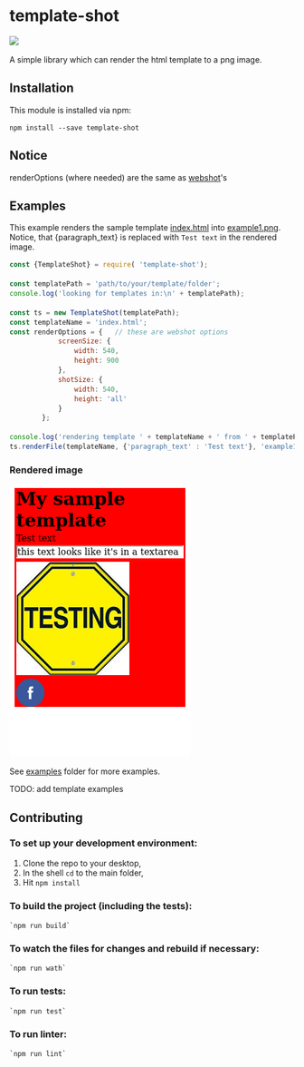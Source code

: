 # template-shot
![](https://travis-ci.org/qiwi/template-shot.svg?branch=master)


A simple library which can render the html template to a png image.

## Installation

This module is installed via npm:

```
npm install --save template-shot
```

## Notice
renderOptions (where needed) are the same as [webshot](https://www.npmjs.com/package/webshot)'s

## Examples

This example renders the sample template [index.html](examples/templates/index.html) into [example1.png](examples/example1.png). Notice, that {paragraph_text} is replaced with `Test text` in the rendered image.
```javascript
const {TemplateShot} = require( 'template-shot');

const templatePath = 'path/to/your/template/folder';
console.log('looking for templates in:\n' + templatePath);

const ts = new TemplateShot(templatePath);
const templateName = 'index.html';
const renderOptions = {   // these are webshot options
            screenSize: {
                width: 540,
                height: 900
            },
            shotSize: {
                width: 540,
                height: 'all'
            }
        };

console.log('rendering template ' + templateName + ' from ' + templatePath + ' to example1.png');
ts.renderFile(templateName, {'paragraph_text' : 'Test text'}, 'example1.png', renderOptions);
```
### Rendered image
![rendered image](examples/example1.png)

See [examples](examples) folder for more examples.

TODO: add template examples

## Contributing

### To set up your development environment:

1. Clone the repo to your desktop,
2. In the shell `cd` to the main folder,
3. Hit `npm install`

### To build the project (including the tests):
    `npm run build`
### To watch the files for changes and rebuild if necessary:
    `npm run wath`
### To run tests:
    `npm run test`
### To run linter:
    `npm run lint`